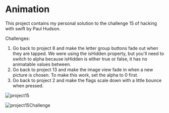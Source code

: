 # Animation
This project contains my personal solution to the challenge 15 of hacking with swift by Paul Hudson.

Challenges:
1. Go back to project 8 and make the letter group buttons fade out when they are tapped. We were using the isHidden property, but you'll need to switch to alpha because isHidden is either true or false, it has no animatable values between.
2. Go back to project 13 and make the image view fade in when a new picture is chosen. To make this work, set the alpha to 0 first.
3. Go back to project 2 and make the flags scale down with a little bounce when pressed.


![project15](https://user-images.githubusercontent.com/52813885/89389741-81394f80-d725-11ea-9c3d-27581c014b89.gif)


![project15Challenge](https://user-images.githubusercontent.com/52813885/89389292-f6585500-d724-11ea-988c-958bf2ef4386.gif)
